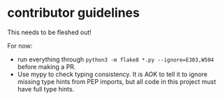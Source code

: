 # contributor guidelines

This needs to be fleshed out!

For now:

* run everything through `python3 -m flake8 *.py --ignore=E303,W504` before making a PR.
* Use mypy to check typing consistency.  It is AOK to tell it to ignore missing type hints from PEP imports, but all code in this project must have full type hints.
